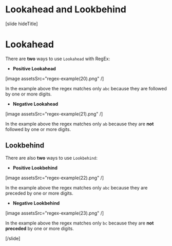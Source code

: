 # Lookahead and Lookbehind
[slide hideTitle]
# Lookahead 

There are **two** ways to use `Lookahead` with RegEx:

- **Positive Lookahead**

[image assetsSrc="regex-example(20).png" /]

In the example above the regex matches only `abc` because they are followed by one or more digits.

- **Negative Lookahead**

[image assetsSrc="regex-example(21).png" /]

In the example above the regex matches only `ab` because they are **not** followed by one or more digits.


## Lookbehind

There are also **two** ways to use `Lookbehind`:

- **Positive Lookbehind**

[image assetsSrc="regex-example(22).png" /]

In the example above the regex matches only `abc` because they are preceded by one or more digits.

- **Negative Lookbehind**

[image assetsSrc="regex-example(23).png" /]

In the example above the regex matches only `bc` because they are **not preceded** by one or more digits.

[/slide]